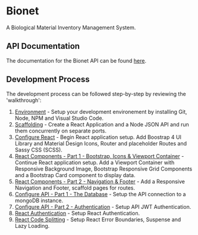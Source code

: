 # Bionet
A Biological Material Inventory Management System.

## API Documentation
The documentation for the Bionet API can be found [here](https://github.com/biobricks/bionet/blob/master/api.md).

## Development Process
The development process can be followed step-by-step by reviewing the 'walkthrough':  

1. [Environment](https://github.com/biobricks/bionet/blob/master/walkthrough/1.environment.md) - Setup your development environement by installing Git, Node, NPM and Visual Studio Code.  
2. [Scaffolding](https://github.com/biobricks/bionet/blob/master/walkthrough/2.scaffolding.md) - Create a React Application and a Node JSON API and run them concurrently on separate ports.
3. [Configure React](https://github.com/biobricks/bionet/blob/master/walkthrough/3.react.1.md) - Begin React application setup. Add Boostrap 4 UI Library and Material Design Icons, Router and placeholder Routes and Sassy CSS (SCSS).  
4. [React Components - Part 1 - Bootstrap, Icons & Viewport Container](https://github.com/biobricks/bionet/blob/master/walkthrough/4.react.2.md) - Continue React application setup. Add a Viewport Container with Responsive Background Image, Bootstrap Responsive Grid Components and a Bootstrap Card component to display data.  
5. [React Components - Part 2 - Navigation & Footer](https://github.com/biobricks/bionet/blob/master/walkthrough/5.react.3.md) - Add a Responsive Navigation and Footer, scaffold pages for routes.  
6. [Configure API - Part 1 - The Database](https://github.com/biobricks/bionet/blob/master/walkthrough/6.api.1.md) - Setup the API connection to a mongoDB instance.  
7. [Configure API - Part 2 - Authentication](https://github.com/biobricks/bionet/blob/master/walkthrough/7.api.2.md) - Setup API JWT Authentication.  
8. [React Authentication](https://github.com/biobricks/bionet/blob/master/walkthrough/8.react.4.md) - Setup React Authentication.  
9. [React Code Splitting](https://github.com/biobricks/bionet/blob/master/walkthrough/9.react.5.md) - Setup React Error Boundaries, Suspense and Lazy Loading.  